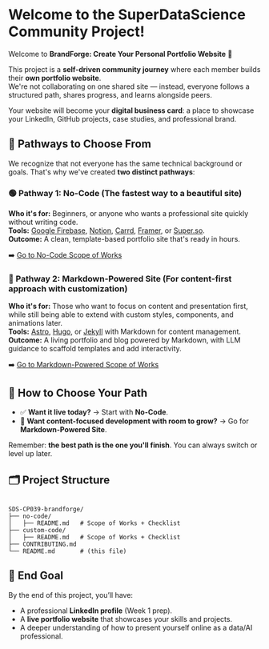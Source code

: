 # Welcome to the SuperDataScience Community Project!  

Welcome to **BrandForge: Create Your Personal Portfolio Website** 🎉  

This project is a **self-driven community journey** where each member builds their **own portfolio website**.  
We're not collaborating on one shared site — instead, everyone follows a structured path, shares progress, and learns alongside peers.  

Your website will become your **digital business card**: a place to showcase your LinkedIn, GitHub projects, case studies, and professional brand.  


## 🔀 Pathways to Choose From  

We recognize that not everyone has the same technical background or goals. That's why we've created **two distinct pathways**:  

### 🟢 Pathway 1: No-Code (The fastest way to a beautiful site)  
**Who it's for:** Beginners, or anyone who wants a professional site quickly without writing code.  
**Tools:** [Google Firebase](https://firebase.studio/),  [Notion](https://www.notion.so/), [Carrd](https://carrd.co/), [Framer](https://www.framer.com/), or [Super.so](https://super.so/).  
**Outcome:** A clean, template-based portfolio site that's ready in hours.  

➡️ [Go to No-Code Scope of Works](./no-code/README.md)  


### 🔴 Pathway 2: Markdown-Powered Site (For content-first approach with customization)  
**Who it's for:** Those who want to focus on content and presentation first, while still being able to extend with custom styles, components, and animations later.  
**Tools:** [Astro](https://astro.build/), [Hugo](https://gohugo.io/), or [Jekyll](https://jekyllrb.com/) with Markdown for content management.  
**Outcome:** A living portfolio and blog powered by Markdown, with LLM guidance to scaffold templates and add interactivity.  

➡️ [Go to Markdown-Powered Scope of Works](./custom-code/README.md)  


## 📌 How to Choose Your Path  

- ✅ **Want it live today?** → Start with **No-Code**.  
- 🚀 **Want content-focused development with room to grow?** → Go for **Markdown-Powered Site**.  

Remember: **the best path is the one you'll finish**. You can always switch or level up later.  


## 🗂️ Project Structure  

```

SDS-CP039-brandforge/
├── no-code/
│   ├── README.md   # Scope of Works + Checklist
├── custom-code/
│   ├── README.md   # Scope of Works + Checklist
├── CONTRIBUTING.md
└── README.md       # (this file)

```

## 🎯 End Goal  

By the end of this project, you’ll have:  
- A professional **LinkedIn profile** (Week 1 prep).  
- A **live portfolio website** that showcases your skills and projects.  
- A deeper understanding of how to present yourself online as a data/AI professional.  
